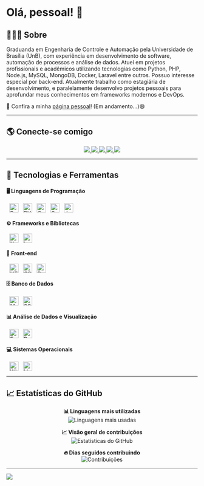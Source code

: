 # Olá, pessoal! 👋

## 👩🏻‍💻 Sobre 

Graduanda em Engenharia de Controle e Automação pela Universidade de Brasília (UnB), com experiência em desenvolvimento de software, automação de processos e análise de dados. Atuei em projetos profissionais e acadêmicos utilizando tecnologias como Python, PHP, Node.js, MySQL, MongoDB, Docker, Laravel entre outros. Possuo interesse especial por back-end. Atualmente trabalho como estagiária de desenvolvimento, e paralelamente desenvolvo projetos pessoais para aprofundar meus conhecimentos em frameworks modernos e DevOps.

🔗 Confira a minha [página pessoal](https://dekomonte.github.io/)! (Em andamento...)😄

---

## 🌎 Conecte-se comigo  

<p align="center">
  <a href="https://linkedin.com/in/andressa-sena-a8b26620b" target="_blank">
    <img src="https://img.shields.io/badge/-LinkedIn-%230077B5?style=for-the-badge&logo=linkedin&logoColor=white" />
  </a>
  <a href="https://www.hackerrank.com/dekomonte" target="_blank">
    <img src="https://img.shields.io/badge/-HackerRank-%2329b53d?style=for-the-badge&logo=hackerrank&logoColor=white" />
  </a>
  <a href="https://codeforces.com/profile/dekomonte" target="_blank">
    <img src="https://img.shields.io/badge/-Codeforces-%231c1c1c?style=for-the-badge&logo=codeforces&logoColor=white" />
  </a>
  <a href="https://www.beecrowd.com.br/judge/pt/profile/116785" target="_blank">
    <img src="https://img.shields.io/badge/-Beecrowd-%234E4E4E?style=for-the-badge" />
  </a>
<!--   <a href="https://leetcode.com/dekomonte/" target="_blank">
    <img src="https://img.shields.io/badge/-LeetCode-%23FFA116?style=for-the-badge&logo=leetcode&logoColor=white" />
  </a> -->
  <a href="https://atcoder.jp/users/dekomonte" target="_blank">
    <img src="https://img.shields.io/badge/-AtCoder-%230066cc?style=for-the-badge&logo=atcoder&logoColor=white" />
  </a>
<!--   <a href="https://exercism.org/profiles/dekomonte" target="_blank">
    <img src="https://img.shields.io/badge/-Exercism-%235A0FC8?style=for-the-badge&logo=exercism&logoColor=white" />
  </a> -->
</p>

---
## 🚀 Tecnologias e Ferramentas  
#### 🖥️ Linguagens de Programação
<a href="https://www.python.org" target="_blank"><img src="https://cdn.jsdelivr.net/gh/devicons/devicon/icons/python/python-original.svg" alt="Python" width="24" height="24" style="vertical-align:middle; margin-left:8px;"/></a>
<a href="https://www.php.net" target="_blank"><img src="https://cdn.jsdelivr.net/gh/devicons/devicon/icons/php/php-original.svg" alt="PHP" width="24" height="24" style="vertical-align:middle; margin-left:8px;"/></a>
<a href="https://www.cprogramming.com/" target="_blank"><img src="https://cdn.jsdelivr.net/gh/devicons/devicon/icons/c/c-original.svg" alt="C" width="24" height="24" style="vertical-align:middle; margin-left:8px;"/></a>
<a href="https://isocpp.org/" target="_blank"><img src="https://cdn.jsdelivr.net/gh/devicons/devicon/icons/cplusplus/cplusplus-original.svg" alt="C++" width="24" height="24" style="vertical-align:middle; margin-left:8px;"/></a>
<a href="https://developer.mozilla.org/en-US/docs/Web/JavaScript" target="_blank"><img src="https://cdn.jsdelivr.net/gh/devicons/devicon/icons/javascript/javascript-original.svg" alt="JavaScript" width="24" height="24" style="vertical-align:middle; margin-left:8px;"/></a>

#### ⚙️ Frameworks e Bibliotecas
<a href="https://nodejs.org" target="_blank"><img src="https://cdn.jsdelivr.net/gh/devicons/devicon/icons/nodejs/nodejs-original.svg" alt="Node.js" width="24" height="24" style="vertical-align:middle; margin-left:8px;"/></a>
<a href="https://laravel.com/" target="_blank"><img src="https://cdn.jsdelivr.net/gh/devicons/devicon/icons/laravel/laravel-original.svg" alt="Laravel" width="24" height="24" style="vertical-align:middle; margin-left:8px;"/></a>

#### 🎨 Front-end
<a href="https://developer.mozilla.org/en-US/docs/Web/HTML" target="_blank"><img src="https://cdn.jsdelivr.net/gh/devicons/devicon/icons/html5/html5-original.svg" alt="HTML5" width="24" height="24" style="vertical-align:middle; margin-left:8px;"/></a>
<a href="https://developer.mozilla.org/en-US/docs/Web/CSS" target="_blank"><img src="https://cdn.jsdelivr.net/gh/devicons/devicon/icons/css3/css3-original.svg" alt="CSS3" width="24" height="24" style="vertical-align:middle; margin-left:8px;"/></a>
<a href="https://getbootstrap.com" target="_blank"><img src="https://cdn.jsdelivr.net/gh/devicons/devicon/icons/bootstrap/bootstrap-plain.svg" alt="Bootstrap" width="24" height="24" style="vertical-align:middle; margin-left:8px;"/></a>

#### 🗄️ Banco de Dados
<a href="https://www.mysql.com/" target="_blank"><img src="https://cdn.jsdelivr.net/gh/devicons/devicon/icons/mysql/mysql-original.svg" alt="MySQL" width="24" height="24" style="vertical-align:middle; margin-left:8px;"/></a>
<a href="https://www.microsoft.com/en-us/sql-server" target="_blank"><img src="https://www.svgrepo.com/show/303229/microsoft-sql-server-logo.svg" alt="SQL Server" width="24" height="24" style="vertical-align:middle; margin-left:8px;"/></a>

#### 📊 Análise de Dados e Visualização
<a href="https://www.microsoft.com/en-us/microsoft-365/excel" target="_blank"><img src="https://upload.wikimedia.org/wikipedia/commons/3/34/Microsoft_Office_Excel_%282019%E2%80%93present%29.svg" alt="Excel" width="24" height="24" style="vertical-align:middle; margin-left:8px;"/></a>
<a href="https://powerbi.microsoft.com/" target="_blank"><img src="https://upload.wikimedia.org/wikipedia/commons/c/cf/New_Power_BI_Logo.svg" alt="Power BI" width="24" height="24" style="vertical-align:middle; margin-left:8px;"/></a>

#### 💻 Sistemas Operacionais
<a href="https://www.microsoft.com/en-us/windows/" target="_blank"><img src="https://upload.wikimedia.org/wikipedia/commons/8/87/Windows_logo_-_2021.svg" alt="Windows" width="24" height="24" style="vertical-align:middle; margin-left:8px;"/></a>
<a href="https://www.linux.org/" target="_blank"><img src="https://cdn.jsdelivr.net/gh/devicons/devicon/icons/linux/linux-original.svg" alt="Linux" width="24" height="24" style="vertical-align:middle; margin-left:8px;"/></a>

---

## 📈 Estatísticas do GitHub

<p align="center"> <strong>📊 Linguagens mais utilizadas</strong><br> <img src="https://github-readme-stats.vercel.app/api/top-langs/?username=dekomonte&layout=compact&langs_count=7&theme=dark&locale=pt-br" alt="Linguagens mais usadas" /></p> 

<p align="center"> <strong>📈 Visão geral de contribuições</strong><br> <img src="https://github-readme-stats.vercel.app/api?username=dekomonte&show_icons=true&theme=dark&include_all_commits=true&count_private=true&locale=pt-br" alt="Estatísticas do GitHub" /></p> 

<p align="center"> <strong>🔥 Dias seguidos contribuindo</strong><br> <img src="https://github-readme-streak-stats.herokuapp.com?user=dekomonte&theme=dark&locale=pt_BR" alt="Contribuições" /></p>

---

![](https://komarev.com/ghpvc/?username=dekomonte&color=brightgreen)

